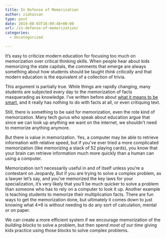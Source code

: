 ```yaml
---
title: In Defense of Memorization
author: ziahassan
type: post
date: 2019-08-03T16:09:48+00:00
url: /in-defense-of-memorization/
categories:
  - Uncategorized

---
```

It’s easy to criticize modern education for focusing too much on memorization over critical thinking skills. When people hear about kids memorizing the state capitals, the comments that emerge are always something about how students should be taught _think critically_ and that modern education is the equivalent of a collection of trivia.

This argument is partially true. While things are rapidly changing, many students are subjected every day to the memorization of facts masquerading as knowledge. I’ve written before about [what it means to be smart][1], and it really has nothing to do with facts at all, or even critiquing text. 

Still, there is something to be said for memorization, even the rote kind of memorization. Many tech gurus who speak about education argue that since we can look up anything we want on the internet, we shouldn’t need to memorize anything anymore.

But there is value in memorization. Yes, a computer may be able to retrieve information with relative speed, but if you’ve ever tried a more complicated memorization (like memorizing a stack of 52 playing cards), you know that your brain can retrieve information much more quickly than a human can using a computer.

Memorization isn’t necessarily useful in and of itself unless you’re a contestant on Jeopardy, But if you are trying to solve a complex problem, as a lawyer let’s say, and you’ve memorized the key laws for your specialization, it’s very likely that you’ll be much quicker to solve a problem than someone who has to rely on a computer to look it up. Another example is teaching students to memorize their multiplication facts. There are fun ways to get the memorization done, but ultimately it comes down to just knowing what 4&#215;6 is without needing to do any sort of calculation, mental or on paper.

We can create a more efficient system if we encourage memorization of the _building blocks_ to solve a problem, but then spend _most of our time_ giving kids practice using those blocks to solve complex problems.

 [1]: http://www.ziahassan.com/daily/to-be-smart/